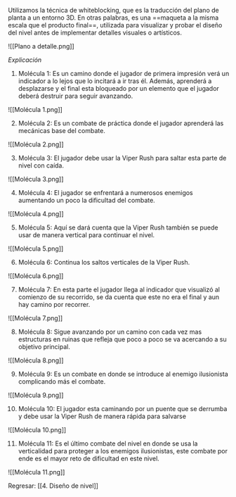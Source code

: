 
Utilizamos la técnica de whiteblocking, que es la traducción del plano de planta a un entorno 3D. En otras palabras, es una ==maqueta a la misma escala que el producto final==, utilizada para visualizar y probar el diseño del nivel antes de implementar detalles visuales o artísticos.

![[Plano a detalle.png]]

*Explicación*

1. Molécula 1: Es un camino donde el jugador de primera impresión verá un indicador a lo lejos que lo incitará a ir tras él. Además, aprenderá a desplazarse y el final esta bloqueado por un elemento que el jugador deberá destruir para seguir avanzando.

![[Molécula 1.png]]

2. Molécula 2: Es un combate de práctica donde el jugador aprenderá las mecánicas base del combate.

![[Molécula 2.png]]

3. Molécula 3: El jugador debe usar la Viper Rush para saltar esta parte de nivel con caída.

![[Molécula 3.png]]

4. Molécula 4: El jugador se enfrentará a numerosos enemigos aumentando un poco la dificultad del combate.

![[Molécula 4.png]]

5. Molécula 5: Aquí se dará cuenta que la Viper Rush también se puede usar de manera vertical para continuar el nivel.

![[Molécula 5.png]]

6. Molécula 6: Continua los saltos verticales de la Viper Rush.

![[Molécula 6.png]]

7. Molécula 7: En esta parte el jugador llega al indicador que visualizó al comienzo de su recorrido, se da cuenta que este no era el final y aun hay camino por recorrer.

![[Molécula 7.png]]

8. Molécula 8: Sigue avanzando por un camino con cada vez mas estructuras en ruinas que refleja que poco a poco se va acercando a su objetivo principal.

![[Molécula 8.png]]

9. Molécula 9: Es un combate en donde se introduce al enemigo ilusionista complicando más el combate.

![[Molécula 9.png]]

10. Molécula 10: El jugador esta caminando por un puente que se derrumba y debe usar la Viper Rush de manera rápida para salvarse

![[Molécula 10.png]]

11. Molécula 11: Es el último combate del nivel en donde se usa la verticalidad para proteger a los enemigos ilusionistas, este combate por ende es el mayor reto de dificultad en este nivel.

![[Molécula 11.png]]


Regresar: [[4. Diseño de nivel]]